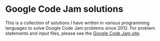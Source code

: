 # Google Code Jam solutions

This is a collection of solutions I have written in various programming languages to solve Google Code Jam problems since 2012. For problem statements and input files, please see the [Google Code Jam site](http://code.google.com/codejam).